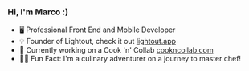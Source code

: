 ### Hi, I'm Marco :)

- 🖥️ Professional Front End and Mobile Developer
- 💡 Founder of Lightout, check it out [lightout.app](https://www.lightout.app/)
- 🍳 Currently working on a Cook 'n' Collab [cookncollab.com](http://cookncollab.com/)
- 👨‍🍳 Fun Fact: I'm a culinary adventurer on a journey to master chef!

